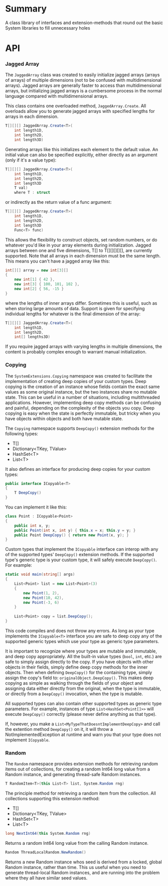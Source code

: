 # Summary
A class library of interfaces and 
extension-methods that round out
the basic System libraries to fill
unnecessary holes

# API
### Jagged Array
The `JaggedArray` class was created to easily
initialize jagged arrays (arrays of arrays) of multiple
dimensions (not to be confused with multidimensional arrays).
Jagged arrays are generally faster to access
than multidimensional arrays, but initializing jagged arrays
is a cumbersome process in the normal language compared
with multidimensional arrays.

This class contains one overloaded method,
`JaggedArray.Create`.
All overloads allow you to generate
jagged arrays with specified lengths
for arrays in each dimension.

```c#
T[][][] JaggedArray.Create<T>(
    int length1D,
    int length2D,
    int length3D)
```

Generating
arrays like this initializes each element
to the default value.
An initial value can also
be specified explicitly, either directly as an argument
(only if it's a value type):

```c#
T[][][] JaggedArray.Create<T>(
    int length1D,
    int length2D,
    int length3D
    T val)
    where T : struct
```

or indirectly as the
return value of a func argument:

```c#
T[][][] JaggedArray.Create<T>(
    int length1D,
    int length2D,
    int length3D
    Func<T> func)
```

This allows the
flexibility to construct objects, set random
numbers, or do whatever you'd like in your array
elements during initialization.
Jagged arrays between
one and five dimensions, T[] to T[][][][][],
are currently supported. Note
that all arrays in each dimension
must be the same length. This means
you can't have a jagged array like this:

```c#
int[][] array = new int[3][] 
{
    new int[1] { 42 },
    new int[3] { 100, 101, 102 },
    new int[2] { 56, -15 }
}
```

where the lengths of inner arrays differ.
Sometimes this is useful, such as when storing
large amounts of data. Support is given for specifying
individual lengths for whatever is the final dimension
of the array:

```c#
T[][][] JaggedArray.Create<T>(
    int length1D,
    int length2D,
    int[] lengths3D)
```

If you require jagged arrays with varying lengths
in multiple dimensions, the content is probably
complex enough to warrant manual initialization.

### Copying
The `SystemExtensions.Copying`
namespace was created to facilitate
the implementation of creating
deep copies of your custom types.
Deep copying is the creation of
an instance whose fields contain
the exact same values as some
original instance, but the two
instances share no mutable state.
This can be useful
in a number of situations, including
multithreaded applications. However,
implementing deep copy methods can
be confusing and painful, depending
on the complexity of the objects
you copy. Deep copying is easy
when the state is perfectly immutable,
but tricky when you have objects
within objects and both have mutable state.

The `Copying` namespace supports
`DeepCopy()` extension methods for the
following types:
* T[]
* Dictionary<TKey, TValue>
* HashSet\<T\>
* List\<T\>

It also defines an interface
for producing deep copies
for your custom types:

```c#
public interface ICopyable<T>
{
    T DeepCopy()
}
```

You can implement it like this:

```c#
class Point : ICopyable<Point>
{
    public int x, y;
    public Point(int x, int y) { this.x = x; this.y = y; }
    public Point DeepCopy() { return new Point(x, y); }
}
```

Custom types that implement the `ICopyable`
interface can interop with any of the supported
types' `DeepCopy()` extension methods.
If the supported type's generic type is
your custom type, it will safely execute
`DeepCopy()`. For example:

```c#
static void main(string[] args)
{
    List<Point> list = new List<Point>(3)
    {
        new Point(1, 2),
        new Point(10, 42),
        new Point(-3, 6)
    }
    
    List<Point> copy = list.DeepCopy();
}
```
This code compiles and does not throw any errors.
As long as your type implements the `ICopyable<T>`
interface you are safe to deep copy any of
the supported generic types
which use your type as generic type parameters.

It is important to recognize where your
types are mutable and immutable,
and deep copy appropriately.  All the
built-in value types (`bool`, `int`, etc.) are safe to simply
assign directly to the copy.
If you have objects with other objects in their fields,
simply define deep copy methods for the inner objects.
Then when defining `DeepCopy()` for the containing type,
simply assign the copy's field to: `originalObject.DeepCopy()`.
This makes deep copying as simple
as walking through the fields of your object
and assigning data either directly from the original,
when the type is immutable, or directly 
from a `DeepCopy()` invocation, when the type is mutable.

All supported types can also
contain other supported types
as generic type parameters. For example, instances of type
`List<HashSet<Point[]>>` will execute `DeepCopy()`
correctly (please never define anything as that type).

If, however, you make a
`List<MyTypeThatDoesntImplementDeepCopy>` and call the extention method `DeepCopy()` on it,
it will throw a NotImplementedException
at runtime and warn you that your type does not
implement `ICopyable`.


### Random
The `Random` namespace provides
extension methods for retrieving
random items out of collections,
for creating a random Int64 long
value from a Random instance, and
generating thread-safe Random
instances.
```c#
T RandomItem<T>(this List<T> list, System.Random rng)
```
The principle method for retrieving
a random item from the collection.
All collections supporting
this extension method:
* T[]
* Dictionary<TKey, TValue>
* HashSet\<T\>
* List\<T\>
```c#
long NextInt64(this System.Random rng)
```
Returns a random Int64 long value
from the calling Random instance.
```c#
Random ThreadLocalRandom.NewRandom()
```
Returns a new Random instance whos
seed is derived from a locked, global
Random instance, rather than time. 
This us useful when you need to generate
thread-local Random instances, and are
running into the problem where
they all have similar seed values.
